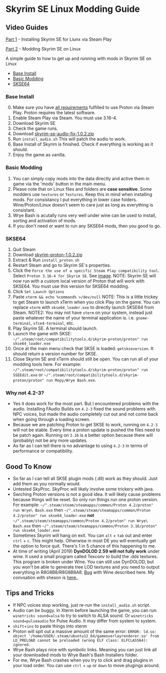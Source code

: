 # Skyrim SE Linux Modding Guide

## Video Guides
[Part 1](https://www.youtube.com/watch?v=BhfTADwgyYA) - Installing Skyrim SE for Liunx via Steam Play

[Part 2](https://youtu.be/fnCbuZY3JIU) - Modding Skyrim SE on Linux


A simple guide to how to get up and running with mods in Skyrim SE on Linux 

* [Base Install](#base-install)
* [Basic Modding](#basic-modding)
* [SKSE64](#skse64)

### Base Install
0. Make sure you have [all requirements](https://github.com/ValveSoftware/Proton/wiki/Requirements) fulfilled to use Proton via Steam Play. Proton requires the latest software.
1. Enable Steam Play via Steam. You must use 3.16-4. 
2. Download Skyrim SE
3. Check the game runs.
4. Download [skyrim-se-audio-fix-1.0.2.zip](https://github.com/spooknik/SkyrimSE-Linux-Modding/releases/tag/1.0.2)
5. Run `install_audio.sh` This will patch the audio to work. 
6. Base Install of Skyrim is finished. Check if everything is working as it should. 
7. Enjoy the game as vanilla.

### Basic Modding
1. You can simply copy mods into the data directly and active them in game via the 'mods' button in the main menu. 
2. Please note that on Linux files and folders are **case sensitive**. Some modders use `textures` or `Textures`. Keep this in mind when installing mods. For consistancy I put everything in lower case folders. Wine/Proton/Linux doesn't seem to care just as long as everything is consistant. 
3. Wrye Bash is acutally runs very well under wine can be used to install, sorting and activation of mods.
4. If you don't need or want to run any SKSE64 mods, then you good to go. 

### SKSE64
1. Quit Steam
2. Download [skyrim-proton-1.0.2.zip](https://github.com/spooknik/SkyrimSE-Linux-Modding/releases/tag/1.0.2)
3. Extract & Run `install_proton.sh`
4. Restart Steam and go to Skyrim SE's properties. 
5. Click the `Force the use of a specific Steam Play compatibility tool`. Select `Proton 3.16-4 for Skyrim SE`. See [image](https://raw.githubusercontent.com/spooknik/SkyrimSE-Linux-Modding/master/Force-Proton.jpg). NOTE:  Skyrim SE will now run with a custom local version of Proton that will work with SKSE64. You must use this version for SKSE64 modding. 
6. Click `Set Launch Options`
7. Paste `xterm && echo %command% >/dev/null` NOTE: This is a little trickey to get Steam to launch xTerm when you click Play on the game. You can replace `xterm` with `skse64_loader.exe` to directly launch SKSE64 from Steam. NOTE2: You may not have `xterm` on your system, instead just paste whatever the name of your terminal application is. i.e. `gnome-terminal`, `xfce4-terminal`, etc. 
8. Play Skyrim SE. A terminal should launch.
9. Launch the game with SKSE: `~/".steam/root/compatibilitytools.d/skyrim-proton/proton" run skse64_loader.exe`
10. Once at the main menu check that SKSE is loaded: `getskseversion`. It should return a version number for SKSE.
11. Close Skyrim SE and xTerm should still be open. You can run all of your modding tools here. For example: `~/".steam/root/compatibilitytools.d/skyrim-proton/proton" run SSEEdit.exe` or `~/".steam/root/compatibilitytools.d/skyrim-proton/proton" run Mopy/Wrye Bash.exe`.


### Why not 4.2-3?
* Yes it does work for the most part. But I encountered problems with the audio. Installing FAudio Builds on `4.2-3` fixed the sound problems with NPC voices, but made the audio completely cut out and not come back when going through a loading screen.
* Because we are patching Proton to get SKSE to work, running on `4.2-3` will not be stable. Every time a proton update is pushed the files need to be patch again. Running on `3.16` is a better option because there will (probably) not be any more updates. 
* As far as I can tell there is no advantage to using `4.2-3` in terms of performance or compatibility.

## Good To Know
* So far as I can tell all SKSE plugin mods (.dll) work as they should. Just add them as you normally would.
* Untested SkyProc. SkyProc will likely involve some trickery with java. 
* Swiching Proton versions is not a good idea. It will likely cause problems because things will be reset. So only run things run one proton version. For example: `~/".steam/steam/steamapps/common/Proton 4.2/proton" run Wrye\ Bash.exe` then `~/".steam/steam/steamapps/common/Proton 4.2/proton" run skse64_loader.exe` **not** `~/".steam/steam/steamapps/common/Proton 4.2/proton" run Wrye\ Bash.exe` then `~/".steam/steam/steamapps/common/Proton 3.16/proton" run skse64_loader.exe`
* Sometimes Skyrim will hang on exit. You can `alt` + `tab` out and enter `ctrl` + `c`. This might help. Otherwise in most DE you will eventually get the option to force quit. There's 1 in 5 chance of this happening to me. 
* At time of writing (April 2019) **DynDOLOD 2.59 will not fully work** under wine. It used a small program called Texconv to build the .dds textures. This program is broken under Wine. You can still use DynDOLOD, but you won't be able to generate tree LOD textures and you need to output everything in R8G8B8/R8G8B8A8. [Bug](https://github.com/Microsoft/DirectXTex/issues/128) with Wine described here. My convsation with sheson is [here.](https://forum.step-project.com/topic/13894-dyndolod-beta-for-skyrim-special-edition-and-skyrim-vr-259/?p=234663). 

## Tips and Tricks
* If NPC voices stop working, just re-run the `install_audio.sh` script.
* Audio can be buggy. In Xterm before launching the game, you can run: `winetricks sound=alsa` to try to switch to ALSA sound. Or `winetricks sound=pulseaudio` for Pulse Audio. It may differ from system to system.
* `shift`+`ins` to paste things into xterm
* Proton will spit out a massive amount of the same error: `ERROR: ld.so: object '/home/USER/.steam/ubuntu12_64/gameoverlayrenderer.so' from LD_PRELOAD cannot be preloaded (wrong ELF class: ELFCLASS64): ignored.`
* Wrye Bash plays nice with symbolic links. Meaning you can just link all your downloaded mods to Wrye Bash's Bash Installers folder. 
* For me, Wrye Bash crashes when you try to click and drag plugins in your load order. You can use `ctrl` + `up` or `down` to move plugings around.
